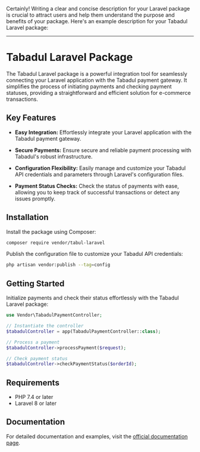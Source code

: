 Certainly! Writing a clear and concise description for your Laravel package is crucial to attract users and help them understand the purpose and benefits of your package. Here's an example description for your Tabadul Laravel package:

---

# Tabadul Laravel Package

The Tabadul Laravel package is a powerful integration tool for seamlessly connecting your Laravel application with the Tabadul payment gateway. It simplifies the process of initiating payments and checking payment statuses, providing a straightforward and efficient solution for e-commerce transactions.

## Key Features

- **Easy Integration:** Effortlessly integrate your Laravel application with the Tabadul payment gateway.

- **Secure Payments:** Ensure secure and reliable payment processing with Tabadul's robust infrastructure.

- **Configuration Flexibility:** Easily manage and customize your Tabadul API credentials and parameters through Laravel's configuration files.

- **Payment Status Checks:** Check the status of payments with ease, allowing you to keep track of successful transactions or detect any issues promptly.

## Installation

Install the package using Composer:

```bash
composer require vendor/tabul-laravel
```

Publish the configuration file to customize your Tabadul API credentials:

```bash
php artisan vendor:publish --tag=config
```

## Getting Started

Initialize payments and check their status effortlessly with the Tabadul Laravel package:

```php
use Vendor\TabadulPaymentController;

// Instantiate the controller
$tabadulController = app(TabadulPaymentController::class);

// Process a payment
$tabadulController->processPayment($request);

// Check payment status
$tabadulController->checkPaymentStatus($orderId);
```

## Requirements

- PHP 7.4 or later
- Laravel 8 or later

## Documentation

For detailed documentation and examples, visit the [official documentation page](https://jodx.dev).
